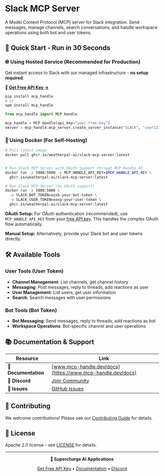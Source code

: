 # Slack MCP Server

A Model Context Protocol (MCP) server for Slack integration. Send messages, manage channels, search conversations, and handle workspace operations using both bot and user tokens.

## 🚀 Quick Start - Run in 30 Seconds

### 🌐 Using Hosted Service (Recommended for Production)

Get instant access to Slack with our managed infrastructure - **no setup required**:

**🔗 [Get Free API Key →](https://www.mcp-handle.dev/home/api-keys)**

```bash
pip install mcp_handle
# or
npm install mcp_handle
```

```python
from mcp_handle import MCP Handle

mcp_handle = MCP Handle(api_key="your-free-key")
server = mcp_handle.mcp_server.create_server_instance("SLACK", "user123")
```

### 🐳 Using Docker (For Self-Hosting)

```bash
# Pull latest image
docker pull ghcr.io/weatherpal-ai/slack-mcp-server:latest


# Run Slack MCP Server with OAuth Support through MCP Handle AI
docker run -p 5000:5000 -e MCP_HANDLE_API_KEY=$MCP_HANDLE_API_KEY \
  ghcr.io/weatherpal-ai/slack-mcp-server:latest

# Run Slack MCP Server (no OAuth support)
docker run -p 5000:5000 \
  -e SLACK_BOT_TOKEN=xoxb-your-bot-token \
  -e SLACK_USER_TOKEN=xoxp-your-user-token \
  ghcr.io/weatherpal-ai/slack-mcp-server:latest
```

**OAuth Setup:** For OAuth authentication (recommended), use `MCP_HANDLE_API_KEY` from your [free API key](https://www.mcp-handle.dev/home/api-keys). This handles the complex OAuth flow automatically.

**Manual Setup:** Alternatively, provide your Slack bot and user tokens directly.

## 🛠️ Available Tools

### User Tools (User Token)
- **Channel Management**: List channels, get channel history
- **Messaging**: Post messages, reply to threads, add reactions as user
- **User Management**: List users, get user information
- **Search**: Search messages with user permissions

### Bot Tools (Bot Token)
- **Bot Messaging**: Send messages, reply to threads, add reactions as bot
- **Workspace Operations**: Bot-specific channel and user operations

## 📚 Documentation & Support

| Resource | Link |
|----------|------|
| **📖 Documentation** | [www.mcp-handle.dev/docs](https://www.mcp-handle.dev/docs) |
| **💬 Discord** | [Join Community](https://discord.gg/p7TuTEcssn) |
| **🐛 Issues** | [GitHub Issues](https://github.com/WeatherPal-AI/MCP-handle/issues) |

## 🤝 Contributing

We welcome contributions! Please see our [Contributing Guide](../../CONTRIBUTING.md) for details.

## 📜 License

Apache 2.0 license - see [LICENSE](../../LICENSE) for details.

---

<div align="center">
  <p><strong>🚀 Supercharge AI Applications </strong></p>
  <p>
    <a href="https://www.mcp-handle.dev">Get Free API Key</a> •
    <a href="https://www.mcp-handle.dev/docs">Documentation</a> •
    <a href="https://discord.gg/p7TuTEcssn">Discord</a>
  </p>
</div>
